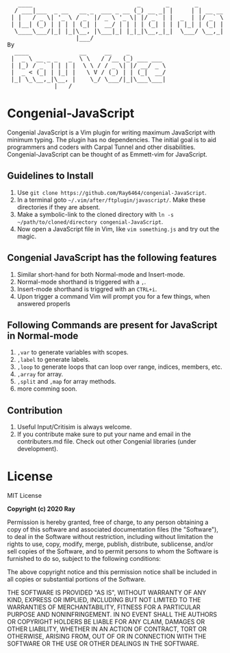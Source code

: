 <pre>
   ____                             _       _       _                  ____            _       _     
  / ___|___  _ __   __ _  ___ _ __ (_) __ _| |     | | __ ___   ____ _/ ___|  ___ _ __(_)_ __ | |_   
 | |   / _ \| '_ \ / _` |/ _ \ '_ \| |/ _` | |  _  | |/ _` \ \ / / _` \___ \ / __| '__| | '_ \| __|  
 | |__| (_) | | | | (_| |  __/ | | | | (_| | | | |_| | (_| |\ V / (_| |___) | (__| |  | | |_) | |_   
  \____\___/|_| |_|\__, |\___|_| |_|_|\__,_|_|  \___/ \__,_| \_/ \__,_|____/ \___|_|  |_| .__/ \__|  
                   |___/                                                                |_|          
By  
  ____              __     __    _            
 |  _ \ __ _ _   _  \ \   / /__ (_) ___ ___   
 | |_) / _` | | | |  \ \ / / _ \| |/ __/ _ \  
 |  _ < (_| | |_| |   \ V / (_) | | (_|  __/  
 |_| \_\__,_|\__, |    \_/ \___/|_|\___\___|  
             |___/                            
</pre>

Congenial-JavaScript
====================
Congenial JavaScript is a Vim plugin for writing maximum JavaScript with minimum typing. The plugin has no dependencies. The initial goal is to aid programmers and coders with Carpal Tunnel and other disabilities.
Congenial-JavaScript can be thought of as Emmett-vim for JavaScript.

Guidelines to Install
---
1. Use `git clone https://github.com/Ray6464/congenial-JavaScript`.
2. In a terminal goto `~/.vim/after/ftplugin/javascript/`. Make these directories if they are absent.
3. Make a symbolic-link to the cloned directory with `ln -s ~/path/to/cloned/directory congenial-JavaScript`.
4. Now open a JavaScript file in Vim, like `vim something.js` and try out the magic.

Congenial JavaScript has the following features
-----------------------------------------------
1. Similar short-hand for both Normal-mode and Insert-mode.
2. Normal-mode shorthand is triggered with a `,`.
3. Insert-mode shorthand is triggred with an `CTRL+i`.
4. Upon trigger a command Vim will prompt you for a few things, when answered properls 

## Following Commands are present for JavaScript in Normal-mode
1. `,var` to generate variables with scopes.
2. `,label` to generate labels.
3. `,loop` to generate loops that can loop over range, indices, members, etc.
4. `,array` for array.
5. `,split` and `,map` for array methods.
6. more comming soon.

Contribution
------------
1. Useful Input/Critisim is always welcome.
2. If you contribute make sure to put your name and email in the contributers.md file. Check out other Congenial libraries (under development).

License
=======
MIT License

**Copyright (c) 2020 Ray**

Permission is hereby granted, free of charge, to any person obtaining a copy
of this software and associated documentation files (the "Software"), to deal
in the Software without restriction, including without limitation the rights
to use, copy, modify, merge, publish, distribute, sublicense, and/or sell
copies of the Software, and to permit persons to whom the Software is
furnished to do so, subject to the following conditions:

The above copyright notice and this permission notice shall be included in all
copies or substantial portions of the Software.

THE SOFTWARE IS PROVIDED "AS IS", WITHOUT WARRANTY OF ANY KIND, EXPRESS OR
IMPLIED, INCLUDING BUT NOT LIMITED TO THE WARRANTIES OF MERCHANTABILITY,
FITNESS FOR A PARTICULAR PURPOSE AND NONINFRINGEMENT. IN NO EVENT SHALL THE
AUTHORS OR COPYRIGHT HOLDERS BE LIABLE FOR ANY CLAIM, DAMAGES OR OTHER
LIABILITY, WHETHER IN AN ACTION OF CONTRACT, TORT OR OTHERWISE, ARISING FROM,
OUT OF OR IN CONNECTION WITH THE SOFTWARE OR THE USE OR OTHER DEALINGS IN THE
SOFTWARE.

